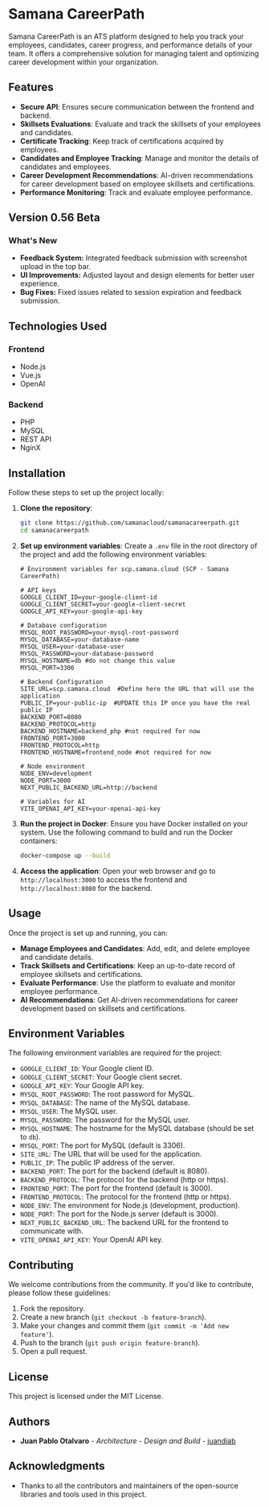 # Samana CareerPath

Samana CareerPath is an ATS platform designed to help you track your employees, candidates, career progress, and performance details of your team. It offers a comprehensive solution for managing talent and optimizing career development within your organization.

## Features

- **Secure API**: Ensures secure communication between the frontend and backend.
- **Skillsets Evaluations**: Evaluate and track the skillsets of your employees and candidates.
- **Certificate Tracking**: Keep track of certifications acquired by employees.
- **Candidates and Employee Tracking**: Manage and monitor the details of candidates and employees.
- **Career Development Recommendations**: AI-driven recommendations for career development based on employee skillsets and certifications.
- **Performance Monitoring**: Track and evaluate employee performance.



## Version 0.56 Beta

### What's New
- **Feedback System:** Integrated feedback submission with screenshot upload in the top bar.
- **UI Improvements:** Adjusted layout and design elements for better user experience.
- **Bug Fixes:** Fixed issues related to session expiration and feedback submission.


## Technologies Used

### Frontend
- Node.js
- Vue.js
- OpenAI

### Backend
- PHP
- MySQL
- REST API
- NginX

## Installation

Follow these steps to set up the project locally:

1. **Clone the repository**:
    ```sh
    git clone https://github.com/samanacloud/samanacareerpath.git
    cd samanacareerpath
    ```

2. **Set up environment variables**:
    Create a `.env` file in the root directory of the project and add the following environment variables:

    ```plaintext
    # Environment variables for scp.samana.cloud (SCP - Samana CareerPath)

    # API keys
    GOOGLE_CLIENT_ID=your-google-client-id
    GOOGLE_CLIENT_SECRET=your-google-client-secret
    GOOGLE_API_KEY=your-google-api-key

    # Database configuration
    MYSQL_ROOT_PASSWORD=your-mysql-root-password
    MYSQL_DATABASE=your-database-name
    MYSQL_USER=your-database-user
    MYSQL_PASSWORD=your-database-password
    MYSQL_HOSTNAME=db #do not change this value
    MYSQL_PORT=3306

    # Backend Configuration
    SITE_URL=scp.samana.cloud  #Define here the URL that will use the application
    PUBLIC_IP=your-public-ip  #UPDATE this IP once you have the real public IP
    BACKEND_PORT=8080
    BACKEND_PROTOCOL=http
    BACKEND_HOSTNAME=backend_php #not required for now
    FRONTEND_PORT=3000
    FRONTEND_PROTOCOL=http
    FRONTEND_HOSTNAME=frontend_node #not required for now

    # Node environment
    NODE_ENV=development
    NODE_PORT=3000
    NEXT_PUBLIC_BACKEND_URL=http://backend

    # Variables for AI 
    VITE_OPENAI_API_KEY=your-openai-api-key
    ```

3. **Run the project in Docker**:
    Ensure you have Docker installed on your system. Use the following command to build and run the Docker containers:

    ```sh
    docker-compose up --build
    ```

4. **Access the application**:
    Open your web browser and go to `http://localhost:3000` to access the frontend and `http://localhost:8080` for the backend.

## Usage

Once the project is set up and running, you can:

- **Manage Employees and Candidates**: Add, edit, and delete employee and candidate details.
- **Track Skillsets and Certifications**: Keep an up-to-date record of employee skillsets and certifications.
- **Evaluate Performance**: Use the platform to evaluate and monitor employee performance.
- **AI Recommendations**: Get AI-driven recommendations for career development based on skillsets and certifications.

## Environment Variables

The following environment variables are required for the project:

- `GOOGLE_CLIENT_ID`: Your Google client ID.
- `GOOGLE_CLIENT_SECRET`: Your Google client secret.
- `GOOGLE_API_KEY`: Your Google API key.
- `MYSQL_ROOT_PASSWORD`: The root password for MySQL.
- `MYSQL_DATABASE`: The name of the MySQL database.
- `MYSQL_USER`: The MySQL user.
- `MYSQL_PASSWORD`: The password for the MySQL user.
- `MYSQL_HOSTNAME`: The hostname for the MySQL database (should be set to `db`).
- `MYSQL_PORT`: The port for MySQL (default is 3306).
- `SITE_URL`: The URL that will be used for the application.
- `PUBLIC_IP`: The public IP address of the server.
- `BACKEND_PORT`: The port for the backend (default is 8080).
- `BACKEND_PROTOCOL`: The protocol for the backend (http or https).
- `FRONTEND_PORT`: The port for the frontend (default is 3000).
- `FRONTEND_PROTOCOL`: The protocol for the frontend (http or https).
- `NODE_ENV`: The environment for Node.js (development, production).
- `NODE_PORT`: The port for the Node.js server (default is 3000).
- `NEXT_PUBLIC_BACKEND_URL`: The backend URL for the frontend to communicate with.
- `VITE_OPENAI_API_KEY`: Your OpenAI API key.

## Contributing

We welcome contributions from the community. If you'd like to contribute, please follow these guidelines:

1. Fork the repository.
2. Create a new branch (`git checkout -b feature-branch`).
3. Make your changes and commit them (`git commit -m 'Add new feature'`).
4. Push to the branch (`git push origin feature-branch`).
5. Open a pull request.

## License

This project is licensed under the MIT License.

## Authors

- **Juan Pablo Otalvaro** - *Architecture - Design and Build* - [juandiab](https://github.com/juandiab)

## Acknowledgments

- Thanks to all the contributors and maintainers of the open-source libraries and tools used in this project.